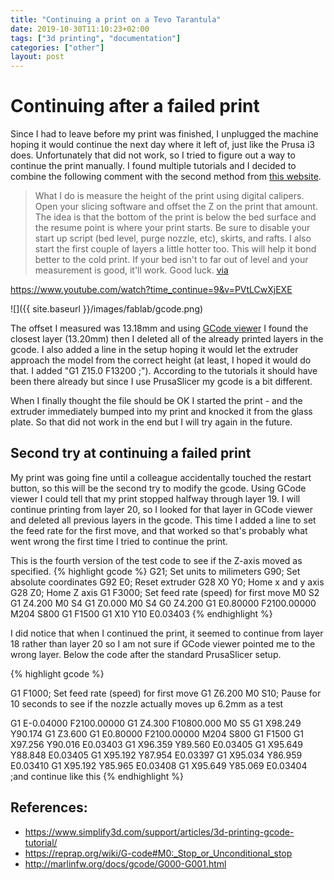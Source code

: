 ```yaml
---
title: "Continuing a print on a Tevo Tarantula"
date: 2019-10-30T11:10:23+02:00
tags: ["3d printing", "documentation"]
categories: ["other"]
layout: post
---
```


# Continuing after a failed print
Since I had to leave before my print was finished, I unplugged the machine hoping it would continue the next day where it left of, just like the Prusa i3 does. Unfortunately that did not work, so I tried to figure out a way to continue the print manually. I found multiple tutorials and I decided to combine the following comment with the second method from [this website](https://community.ultimaker.com/topic/6219-2-ways-to-resume-print-from-last-layer/). 

>What I do is measure the height of the print using digital calipers. Open your slicing software and offset the Z on the print that amount. The idea is that the bottom of the print is below the bed surface and the resume point is where your print starts. Be sure to disable your start up script (bed level, purge nozzle, etc), skirts, and rafts. I also start the first couple of layers a little hotter too. This will help it bond better to the cold print. If your bed isn't to far out of level and your measurement is good, it'll work. Good luck. [via](https://www.thingiverse.com/groups/tevo-tarantula-owners/forums/general/topic:30667)

<https://www.youtube.com/watch?time_continue=9&v=PVtLCwXjEXE>

![]({{ site.baseurl }}/images/fablab/gcode.png)

The offset I measured was 13.18mm and using [GCode viewer](http://gcode.ws/) I found the closest layer (13.20mm) then I deleted all of the already printed layers in the gcode. I also added a line in the setup hoping it would let the extruder approach the model from the correct height (at least, I hoped it would do that. I added "G1 Z15.0 F13200 ;"). According to the tutorials it should have been there already but since I use PrusaSlicer my gcode is a bit different. 

When I finally thought the file should be OK I started the print - and the extruder immediately bumped into my print and knocked it from the glass plate. So that did not work in the end but I will try again in the future.

## Second try at continuing a failed print
My print was going fine until a colleague accidentally touched the restart button, so this will be the second try to modify the gcode. Using GCode viewer I could tell that my print stopped halfway through layer 19. I will continue printing from layer 20, so I looked for that layer in GCode viewer and deleted all previous layers in the gcode. This time I added a line to set the feed rate for the first move, and that worked so that's probably what went wrong the first time I tried to continue the print. 

This is the fourth version of the test code to see if the Z-axis moved as specified. 
{% highlight gcode %}
G21; Set units to milimeters
G90; Set absolute coordinates
G92 E0; Reset extruder
G28 X0 Y0; Home x and y axis
G28 Z0; Home Z axis 
G1 F3000; Set feed rate (speed) for first move
M0 S2
G1 Z4.200
M0 S4
G1 Z0.000
M0 S4
G0 Z4.200
G1 E0.80000 F2100.00000
M204 S800
G1 F1500
G1 X10 Y10 E0.03403
{% endhighlight %}

I did notice that when I continued the print, it seemed to continue from layer 18 rather than layer 20 so I am not sure if GCode viewer pointed me to the wrong layer. Below the code after the standard PrusaSlicer setup.

{% highlight gcode %}

G1 F1000; Set feed rate (speed) for first move
G1 Z6.200
M0 S10; Pause for 10 seconds to see if the nozzle actually moves up 6.2mm as a test

G1 E-0.04000 F2100.00000
G1 Z4.300 F10800.000
M0 S5
G1 X98.249 Y90.174
G1 Z3.600
G1 E0.80000 F2100.00000
M204 S800
G1 F1500
G1 X97.256 Y90.016 E0.03403
G1 X96.359 Y89.560 E0.03405
G1 X95.649 Y88.848 E0.03405
G1 X95.192 Y87.954 E0.03397
G1 X95.034 Y86.959 E0.03410
G1 X95.192 Y85.965 E0.03408
G1 X95.649 Y85.069 E0.03404
;and continue like this
{% endhighlight %}

## References: 
- <https://www.simplify3d.com/support/articles/3d-printing-gcode-tutorial/>
- <https://reprap.org/wiki/G-code#M0:_Stop_or_Unconditional_stop>
- <http://marlinfw.org/docs/gcode/G000-G001.html>
